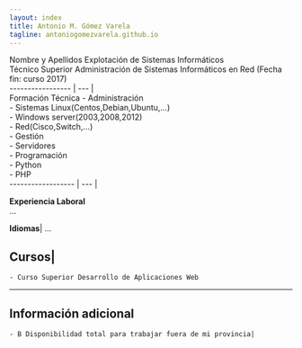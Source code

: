 ```yaml
---
layout: index
title: Antonio M. Gómez Varela
tagline: antoniogomezvarela.github.io
---
```


Nombre y Apellidos   Explotación de Sistemas Informáticos   
				     Técnico Superior Administración de Sistemas Informáticos en Red (Fecha fin: curso 2017)   
 ----------------- | --- |   
Formación Técnica   	- Administración  
                    		- Sistemas Linux(Centos,Debian,Ubuntu,...)   
				    		- Windows server(2003,2008,2012)    
				    		- Red(Cisco,Switch,...)    
				    	- Gestión  
				    		- Servidores       
				    	- Programación  
				    		- Python   
				    		- PHP      
------------------ | --- |     	
 











**Experiencia Laboral**  
...  

**Idiomas**| 
...  

**Cursos**| 
 --- 
	- Curso Superior Desarrollo de Aplicaciones Web  
 --- 
**Información adicional**  
 --- 
	- B Disponibilidad total para trabajar fuera de mi provincia| 
